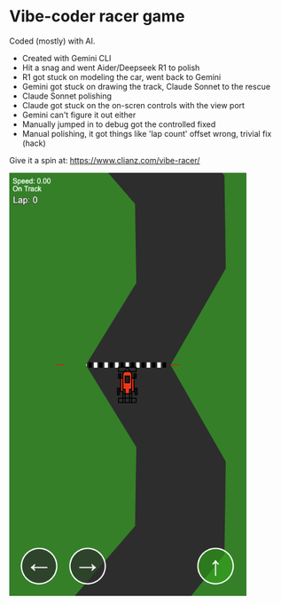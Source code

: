 # Vibe-coder racer game

Coded (mostly) with AI.

- Created with Gemini CLI
- Hit a snag and went Aider/Deepseek R1 to polish
- R1 got stuck on modeling the car, went back to Gemini
- Gemini got stuck on drawing the track, Claude Sonnet to the rescue
- Claude Sonnet polishing
- Claude got stuck on the on-scren controls with the view port
- Gemini can't figure it out either
- Manually jumped in to debug got the controlled fixed
- Manual polishing, it got things like 'lap count' offset wrong, trivial fix (hack)

Give it a spin at:
https://www.clianz.com/vibe-racer/

![Screenshot of Vibe Racer in action!](screenshot.png)
